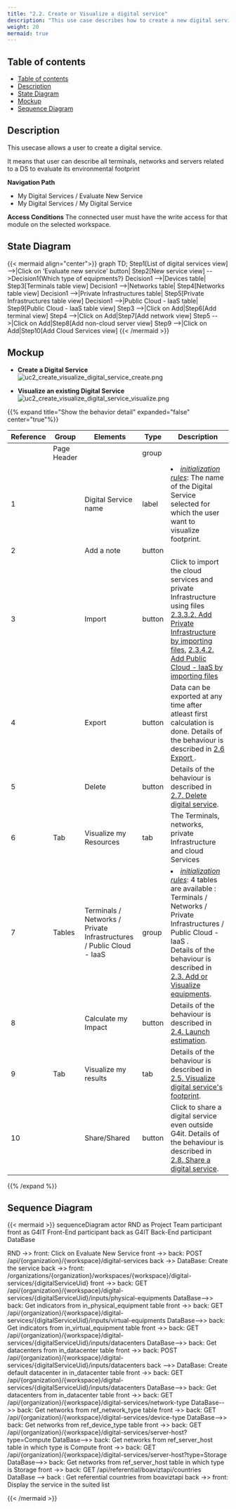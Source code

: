 ```yaml
---
title: "2.2. Create or Visualize a digital service"
description: "This use case describes how to create a new digital service"
weight: 20
mermaid: true
---
```


## Table of contents

-   [Table of contents](#table-of-contents)
-   [Description](#description)
-   [State Diagram](#state-diagram)
-   [Mockup](#mockup)
-   [Sequence Diagram](#sequence-diagram)

## Description

This usecase allows a user to create a digital service.

It means that user can describe all terminals, networks and servers related to a DS to evaluate its environmental footprint

**Navigation Path**

-   My Digital Services / Evaluate New Service
-   My Digital Services / My Digital Service

**Access Conditions**
The connected user must have the write access for that module on the selected workspace.

## State Diagram

{{< mermaid align="center">}}
graph TD;
Step1[List of digital services view] -->|Click on 'Evaluate new service' button| Step2[New service view] -->Decision1{Which type of equipments?}
Decision1 -->|Devices table| Step3[Terminals table view]
Decision1 -->|Networks table| Step4[Networks table view]
Decision1 -->|Private Infrastructures table| Step5[Private Infrastructures table view]
Decision1 -->|Public Cloud - IaaS  table| Step9[Public Cloud - IaaS table view]
Step3 -->|Click on Add|Step6[Add terminal view]
Step4 -->|Click on Add|Step7[Add network view]
Step5 -->|Click on Add|Step8[Add non-cloud server view]
Step9 -->|Click on Add|Step10[Add Cloud Services view]
{{< /mermaid >}}

## Mockup

-   **Create a Digital Service**
    ![uc2_create_visualize_digital_service_create.png](../images/uc2_create_visualize_digital_service_create.png)

-   **Visualize an existing Digital Service**
    ![uc2_create_visualize_digital_service_visualize.png](../images/uc2_create_visualize_digital_service_visualize.png)

{{% expand title="Show the behavior detail" expanded="false" center="true"%}}

| Reference | Group       | Elements                                                             | Type   | Description                                                                                                                                                                                                                                                                                                                                                                                                   |
|-----------|-------------|----------------------------------------------------------------------|--------|---------------------------------------------------------------------------------------------------------------------------------------------------------------------------------------------------------------------------------------------------------------------------------------------------------------------------------------------------------------------------------------------------------------|
|           | Page Header |                                                                      | group  |                                                                                                                                                                                                                                                                                                                                                                                                               |
| 1         |             | Digital Service name                                                 | label  | <li><u>_initialization rules_</u>: The name of the Digital Service selected for which the user want to visualize footprint.                                                                                                                                                                                                                                                                                   |
| 2         |             | Add a note                                                           | button |                                                                                                                                                                                                                                                                                                                                                                                                               |
| 3         |             | Import                                                               | button | Click to import the cloud services and private Infrastructure using files [2.3.3.2. Add Private Infrastructure by importing files](uc3_add_visualize_equipments%2Fuc3_add_visualize_noncloud-servers%2Fimport_nonCloud_servers_via_button.md),  [2.3.4.2. Add Public Cloud - IaaS  by importing files](uc3_add_visualize_equipments%2Fuc3_add_visualize_cloud_services%2Fimport_cloud_services_via_button.md) |
| 4         |             | Export                                                               | button | Data can be exported at any time after atleast first calculation is done. Details of the behaviour is described in [2.6 Export ](./uc6_export_digital_service.md).                                                                                                                                                                                                                                            |
| 5         |             | Delete                                                               | button | Details of the behaviour is described in [2.7. Delete digital service](uc7_delete_digital_service.md).                                                                                                                                                                                                                                                                                                        |
| 6         | Tab         | Visualize my Resources                                               | tab    | The Terminals, networks, private Infrastructure and cloud Services                                                                                                                                                                                                                                                                                                                                            |
| 7         | Tables      | Terminals / Networks / Private Infrastructures / Public Cloud - IaaS | group  | <li><u>_initialization rules_</u>: 4 tables are available : Terminals / Networks / Private Infrastructures / Public Cloud - IaaS . <br>Details of the behaviour is described in [2.3. Add or Visualize equipments](uc3_add_visualize_equipments/_index).                                                                                                                                                      |
| 8         |             | Calculate my Impact                                                  | button | Details of the behaviour is described in [2.4. Launch estimation](uc4_launch_estimation.md).                                                                                                                                                                                                                                                                                                                  |
| 9         | Tab         | Visualize my results                                                 | tab    | Details of the behaviour is described in [2.5. Visualize digital service's footprint](uc5_visualize_footprint/_index.md).                                                                                                                                                                                                                                                                                     |
| 10        |             | Share/Shared                                                         | button | Click to share a digital service even outside G4it. Details of the behaviour is described in [2.8. Share a digital service](uc8_share_digital_service.md).                                                                                                                                                                                                                                                    |

{{% /expand %}}

## Sequence Diagram

{{< mermaid >}}
sequenceDiagram
actor RND as Project Team
participant front as G4IT Front-End
participant back as G4IT Back-End
participant DataBase

RND ->> front: Click on Evaluate New Service
front ->> back: POST /api/{organization}/{workspace}/digital-services
back ->> DataBase: Create the service
back ->> front: /organizations/{organization}/workspaces/{workspace}/digital-services/{digitalServiceUid}
front ->> back: GET /api/{organization}/{workspace}/digital-services/{digitalServiceUid}/inputs/physical-equipments
DataBase-->> back: Get indicators from in_physical_equipment table
front ->> back: GET /api/{organization}/{workspace}/digital-services/{digitalServiceUid}/inputs/virtual-equipments
DataBase-->> back: Get indicators from in_virtual_equipment table
front ->> back: GET /api/{organization}/{workspace}/digital-services/{digitalServiceUid}/inputs/datacenters
DataBase-->> back: Get datacenters from in_datacenter table
front ->> back: POST /api/{organization}/{workspace}/digital-services/{digitalServiceUid}/inputs/datacenters
back -->> DataBase: Create default datacenter in in_datacenter table
front ->> back: GET /api/{organization}/{workspace}/digital-services/{digitalServiceUid}/inputs/datacenters
DataBase-->> back: Get datacenters from in_datacenter table
front ->> back: GET /api/{organization}/{workspace}/digital-services/network-type
DataBase-->> back: Get networks from ref_network_type table
front ->> back: GET /api/{organization}/{workspace}/digital-services/device-type
DataBase-->> back: Get networks from ref_device_type table
front ->> back: GET /api/{organization}/{workspace}/digital-services/server-host?type=Compute
DataBase-->> back: Get networks from ref_server_host table in which type is Compute
front ->> back: GET /api/{organization}/{workspace}/digital-services/server-host?type=Storage
DataBase-->> back: Get networks from ref_server_host table in which type is Storage
front ->> back: GET /api/referential/boaviztapi/countries
DataBase --> back : Get referential countries from boaviztapi
back ->> front: Display the service in the suited list

{{< /mermaid >}}
